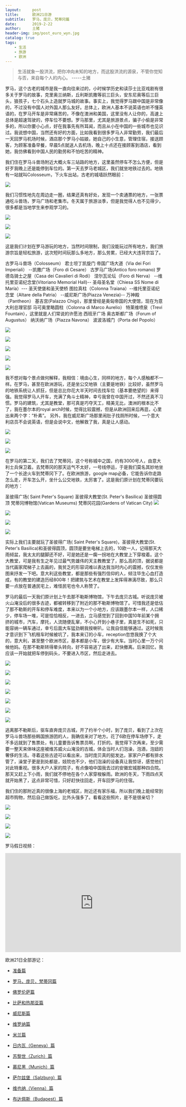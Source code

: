 ```yaml
---
layout:     post
title:      欧洲21日游
subtitle:   罗马，庞贝，梵蒂冈篇
date:       2019-2-22
author:     土猪
header-img: img/post_euro_wyn.jpg
catalog: true
tags:
    - 生活
    - 旅游
    - 欧洲
---
```


> 生活就象一股洪流，把你冲向未知的地方，而这股洪流的源泉，不管你觉知与否，来自每个人的内心。 
> -----土猪



罗马，这个古老的城市是我一直向往来过的，小时候学历史和读莎士比亚戏剧有很多关于罗马的故事，克里奥兰纳斯，丘利斯凯撒等前三巨头，安东尼奥等后三巨头，狼孩子，七个石头上造就罗马城的故事。事实上，我觉得罗马跟中国是非常像的，不过没有中国人对外国人那么友好。总体上，欧洲人基本不说英语也听不懂英语的，在罗马开车是非常痛苦的，不像在澳洲和美国，这里没有人让你的，高速上总体是超速驾驶的，停车位不要想。罗马那里，尤其是旅游景点，骗子小偷是非常多的，所以你要小心点，好在我事先有所耳闻，而且从小在中国的一些城市也见识过。我说想中国，当然还有好的方面，比如我看到很多罗马人非常勤劳，我们最后一天回罗马机场时候，酒店那个罗马小姑娘，她自己的小生意，管理住宿，接送顾客，为顾客准备早餐，早晨5点就送人去机场，晚上十点还在接顾客到酒店，看到她，我仿佛看到中国人民的勤劳和不怕吃苦的精神。



我们住在罗马斗兽场附近大概火车三站路的地方，这里虽然停车不怎么方便，但是好歹我晚上还是能停到车位的。第一天去罗马老城区，我们就坐地铁过去的。地铁有一站就叫Colosseum，下火车出站，古老的城墙跃然眼前：

![](https://cdn.steemitimages.com/DQmR6Fq3eS6FWsL3yLeqzrowVo2SoTM4thduHGQDHmkLRyx/image.png)


我们习惯性地先在周边走一圈，结果还真有好处，发现一个卖通票的地方，一张票通吃斗兽场，罗马广场和老集市。冬天属于旅游淡季，但是我觉得人也不见得少，很多都是当地学生来参观学习的。

![](https://cdn.steemitimages.com/DQmStUih9nyW17N7GjzxXaHbCEWYwiynR3kjpCmTbh9KpF5/image.png)

![](https://cdn.steemitimages.com/DQmT12rc18yLc2wJ5iPJcZAAXZ6oHrnn6WobCiExc8E3jyo/image.png)

![](https://cdn.steemitimages.com/DQmU8UY9bUkxkZBeHmi27TLiuPEN3w6YTfNxiyeox7n4kRo/image.png)

这是我们计划在罗马游玩的地方，当然时间限制，我们没能玩过所有地方，我们旅游宗旨是轻松旅游，这次短时间玩那么多地方，那么劳累，已经大大违背宗旨了。

古罗马斗兽场（Colosseum）
君士坦丁凯旋门
帝国广场大道（Via dei Fori Imperiali）
--凯撒广场（Foro di Cesare）
古罗马广场(Antico foro romano)
罗德岛骑士之屋（Casa dei Cavalieri di Rodi）
涅尔瓦论坛（Foro di Nerva）
--维托里亚诺纪念堂(Vitoriano Memorial Hall)--
圣母圣名堂（Chiesa SS Nome di María）---
圣天使堡和圣天使桥
图拉真柱（Colonna Traiana）--维托里亚诺纪念堂（Altare della Patria）
--威尼斯广场(Piazza Venezia)--
万神殿（Pantheon）
基吉宫(Palazzo Chigi)，那里曾经是奥匈帝国的大使馆，现在为意大利总理官邸
马可奥里略圆柱（Colonna di Marco Aurelio）
特莱维喷泉（Trevi Fountain），这里就是人们常说的许愿池
西班牙广场
奥古斯都广场（Forum of Augustus）
纳沃纳广场（Piazza Navona）
波波洛城门（Porta del Popolo）

![](https://cdn.steemitimages.com/DQmUYeWX57QxSsxn1QSoQuNd8Jc2aQuPRsBD7szp2RKiavS/image.png)

![](https://cdn.steemitimages.com/DQmRny6XrJYK1hw4ZcY27xJia6TLUHt8r3AXWsCFDVYtdbs/image.png)

![](https://cdn.steemitimages.com/DQmSvCb7wfpruYa3htRkCishvznaNPBJ4yDQDvhbAzD54pU/image.png)

![](https://cdn.steemitimages.com/DQmUEKxrTWjVrxUb11VnnsoGA3WCVLRzsV37wuhHZ6HEAGc/image.png)

![](https://cdn.steemitimages.com/DQmRdZZxg6MVzjWe54xhmQoADN7N4snxB4GPczYVHpiVX79/image.png)

我不想对每个景点做何解释，我相信：境由心生，同样的地方，每个人感触都不一样。在罗马，甚至在欧洲游玩，还是坐公交地铁（主要是地铁）比较好，虽然罗马的地铁系统让人抓狂，但是总比你花大半天时间去找车位（基本要绝望的）来得强。我觉得罗马人开车，充满了角斗士精神，幸亏我曾在中国开过，不然还真不习惯。罗马的建筑，尤其是教堂，那可真是巧夺天工，精美无比，澳洲的根本比不了，我在墨尔本的royal arch时候，觉得比较震撼，但是从欧洲回来后再逛，心里出来两个字：“朴素”。 另外，我在威尼斯广场那里闹肚子找厕所时候，一个意大利店员不会说英语，但是会说中文，他解救了我，真是让人感动。

![](https://cdn.steemitimages.com/DQmQzMvZaJCgS7gN72BY57V17N9dodBnDBrfCwwgwoZKEwY/image.png)

![](https://cdn.steemitimages.com/DQmddGsWMsxupoicoVuZ1J2pCHbjU5fmo4v6ybpHwmYR38u/image.png)

![](https://cdn.steemitimages.com/DQme3Nu7UDNVwPfCkGUE8AaFSAmnNFvwps6b1U95TcusNaf/image.png)


在罗马的第二天，我们去了梵蒂冈，这个号称城中之国，约有3000号人，由意大利士兵保卫着。去梵蒂冈的那天运气不太好，一号线停运，于是我们莫名其妙地坐了一个长途火车到梵蒂冈下了。在欧洲旅游，google map必备，它能告诉你走路怎么走，开车怎么开，坐什么公交地铁，太厉害了。这是我们原计划在梵蒂冈要玩的地方：



圣彼得广场( Saint Peter's Square)
圣彼得大教堂(St. Peter's Basilica)
圣彼得圆顶
梵蒂冈博物馆(Vatican Museums)
梵蒂冈花园(Gardens of Vatican City)
![](https://cdn.steemitimages.com/DQmPupvfyrThyiTUAirRisqZ4koxJv1pp8w84F7Lgedu5My/image.png)

![](https://cdn.steemitimages.com/DQmdyLtProFPTELLnvbVBWdUh4AKtGrLktnJQMwrZRDWvj4/image.png)

![](https://cdn.steemitimages.com/DQme2zWAEtP4k7QRztw4G3RkTzojEaAYkRwsxwm4cvGr8Ze/image.png)

![](https://cdn.steemitimages.com/DQmUx8f8A45urtUbnEnuxSrgnH5VEZAzFeErWKydXCNth1r/image.png)



实际上我们主要就玩了圣彼得广场( Saint Peter's Square)，圣彼得大教堂(St. Peter's Basilica)和圣彼得圆顶，圆顶是要坐电梯上去的，10欧一人，记得那天大雨倾盆，我太太的腿脚还不好，可是她还是一瘸一拐地在大教堂上下穿梭着。这个大教堂，可是我有生之年见过最气势雄伟的天主教教堂了，那么高的顶，据说都是当代画家爬梯子上去画的，我贫乏的形容词难以表达我当时内心的震撼，仅仅发些图来抒发一下吧。意大利这些教堂，都是那些有强烈信仰的人，倾注毕生心血打造成，有的教堂的建造历经800年！把建筑与艺术在教堂上发挥得淋漓尽致，那么只要一点放在普通民宅上，难怪民宅也令人称赞了。





罗马的最后一天我们原计划上午去那不勒斯博物馆，下午去庞贝古城。听说庞贝被火山淹没后的很多古迹，都被转移到了附近的那不勒斯博物馆了。可惜我还是低估了那不勒斯的开车和停车难度，本来以为一个小地方，应该跟墨尔本一样，人口稀少，停车场一堆，可是恰恰相反，一进去，立马感觉到了回到中国10年前某个拥挤的城市，汽车，摩托，人流随便乱窜，不小心开到小巷子里，真是生不如死，只能容纳一辆车通过，幸亏后面大车猛劲朝我按喇叭，让我自信能够通过。这时候我才意识到下飞机租车时候被坑了，我本来订的小车，reception忽悠我换了个大的，意大利，甚至整个欧洲市区，基本都是小车，很少有大车。当时心里一万个问候他妈。在那不勒斯转得晕头转向，好不容易逃了出来，赶快撤离。后来回忆，我应该一开始就把车停到码头，不要进入市区，然后走进去。



![](https://cdn.steemitimages.com/DQmW8mUbpqWN51CGA7PEgXTJYXY9PBcQ6qkNAvSQrSVJPpq/image.png)

![](https://cdn.steemitimages.com/DQmYWGLCYYHeDSLsX4ifzxfoFoUxMHR5DAfUXu5qZG7G6Lh/image.png)

![](https://cdn.steemitimages.com/DQmVz1JWcGiqeNm6a6GNQVqofH2UYxajPoUK3fVdNDzcMoH/image.png)

![](https://cdn.steemitimages.com/DQmYPL3bxpvg15Gdv42YSobEFsF7LVgaFsQhHnN1AztCSdB/image.png)

![](https://cdn.steemitimages.com/DQmR4c15Au6zwvpZDmmhN3NqRm8uNy1MHej5rXxZ1MqW2s7/image.png)

![](https://cdn.steemitimages.com/DQmTx2bnvQx3yD89xhEXXqTKih1eYZqnkD8J1G6cdDi2uZF/image.png)

![](https://cdn.steemitimages.com/DQmSuf76E3cYUMwZkqKPBfaYSk2pmL3hHCiSLDVBFZopMGY/image.png)



逃离那不勒斯后，驱车直奔庞贝古城，开了约半个小时，到了庞贝，看到了上次在罗马斗兽场那些韩国旅游团的人，我确信来对了地方。花了6欧在停车场停下，走不多远就到了售票处，有儿童要告诉售票员啊，打折的。我觉得下次再来，至少需要一整天来体味这座被维苏威火山淹没的古城，体会当时人们泡澡，泡酒，泡妞的奢侈的生活。寻着这些古迹可以看出来，当时庞贝真的挺发达，家家户户都有排水管了，澡堂子更是到处都是，妓院也不少，他们泡澡的设备真让我惊讶，感觉他们对此特重视。很多大户人家的院子，有点像咱中国我去过的安徽宏城那种四合院。那天又赶上下小雨，我们就不停地在各个人家穿梭躲雨。欧洲的冬天，下雨四点天就开始黑了，这点非常可惜，只好赶快往回走，开车回罗马的住宿。


我们住的那附近真的很像上海的老城区，附近还有家乐福，所以我们晚上能经常到超市购物，然后自己做饭吃，比外头强多了。看看这些照片，是不是很亲切？

![](https://cdn.steemitimages.com/DQmcc6BVANBifDL1yh66yD1NaTsPWg1ZuENtg1FmJZMKXno/image.png)

![](https://cdn.steemitimages.com/DQmamPn8tKow7vsDPj1jMLZ7anoHM5ecD7ZiJpB1PYPuxhN/image.png)

![](https://cdn.steemitimages.com/DQmSb5marGduNj7QQs6PLoXC6Hv9Sqnqt9qvmysvTQWEq54/image.png)

![](https://cdn.steemitimages.com/DQmVwZfkJsK8NRHBhFVyxuDQdgr83vcPYiiuC1e6VTdfhzT/image.png)


罗马假日视频：

<iframe width="560" height="315" src="https://www.youtube.com/embed/YnO5tvyJWrk" frameborder="0" allow="accelerometer; autoplay; encrypted-media; gyroscope; picture-in-picture" allowfullscreen></iframe>




欧洲21日全部游记：


- [准备篇](http://livinginau.life/2019/02/22/%E6%AC%A7%E6%B4%B221%E6%97%A5%E6%B8%B8%E5%87%86%E5%A4%87%E7%AF%87/)


- [罗马，庞贝，梵蒂冈篇](http://livinginau.life/2019/02/22/%E6%AC%A7%E6%B4%B221%E6%97%A5%E6%B8%B8%E7%BD%97%E9%A9%AC%E5%BA%9E%E8%B4%9D%E6%A2%B5%E8%92%82%E5%86%88%E7%AF%87/)
- 
  [佛罗伦萨篇](http://livinginau.life/2019/02/23/%E6%AC%A7%E6%B4%B221%E6%97%A5%E6%B8%B8%E4%BD%9B%E7%BD%97%E4%BC%A6%E8%90%A8%E7%AF%87/)

- 
  [比萨和热那亚篇](http://livinginau.life/2019/02/23/%E6%AC%A7%E6%B4%B221%E6%97%A5%E6%B8%B8%E6%AF%94%E8%90%A8%E5%92%8C%E7%83%AD%E9%82%A3%E4%BA%9A%E7%AF%87/)

- 
  [威尼斯篇](http://livinginau.life/2019/02/23/%E6%AC%A7%E6%B4%B221%E6%97%A5%E6%B8%B8%E5%A8%81%E5%B0%BC%E6%96%AF%E7%AF%87/)

- 
  [维罗纳篇](http://livinginau.life/2019/02/23/%E6%AC%A7%E6%B4%B221%E6%97%A5%E6%B8%B8%E7%BB%B4%E7%BD%97%E7%BA%B3%E7%AF%87/)

- 
  [米兰篇](http://livinginau.life/2019/02/23/%E6%AC%A7%E6%B4%B221%E6%97%A5%E6%B8%B8%E7%B1%B3%E5%85%B0%E7%AF%87/)

- 
  [日内瓦（Geneva）篇](http://livinginau.life/2019/02/23/%E6%AC%A7%E6%B4%B221%E6%97%A5%E6%B8%B8%E6%97%A5%E5%86%85%E7%93%A6%E7%AF%87/)

- 
  [苏黎世（Zurich）篇](http://livinginau.life/2019/02/23/%E6%AC%A7%E6%B4%B221%E6%97%A5%E6%B8%B8%E8%8B%8F%E9%BB%8E%E4%B8%96%E7%AF%87/)

- 
  [慕尼黑（Munich）篇](http://livinginau.life/2019/02/23/%E6%AC%A7%E6%B4%B221%E6%97%A5%E6%85%95%E5%B0%BC%E9%BB%91%E7%AF%87/)

- 
  [萨尔兹堡（Salzburg）篇](http://livinginau.life/2019/02/23/%E6%AC%A7%E6%B4%B221%E6%97%A5%E8%90%A8%E5%B0%94%E5%85%B9%E5%A0%A1%E7%AF%87/)

- [维也纳（Vienna）篇](http://livinginau.life/2019/02/23/%E6%AC%A7%E6%B4%B221%E6%97%A5%E6%B8%B8%E7%BB%B4%E4%B9%9F%E7%BA%B3%E7%AF%87/)


- [布达佩斯（Budapest）篇](http://livinginau.life/2019/02/23/%E6%AC%A7%E6%B4%B221%E6%97%A5%E6%B8%B8%E5%B8%83%E8%BE%BE%E4%BD%A9%E6%96%AF%E7%AF%87/)